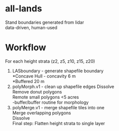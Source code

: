 # all-lands

Stand boundaries generated from lidar  
data-driven, human-used

# Workflow

For each height strata (z2, z5, z10, z15, z20)  
1. LASboundary - generate shapefile boundary  
  *Concave Hull - concavity 6 m  
  *Buffered 20 m  
2. polyMorph.v1 - clean up shapefile edges 
  Dissolve  
  Remove donut polygons  
  Remote small polygons <5 acres  
  -buffer/buffer routine for morphology  
3. polyMerge.v1 - merge shapefile tiles into one  
  Merge overlapping polygons  
  Dissolve  
Final step: Flatten height strata to single layer
